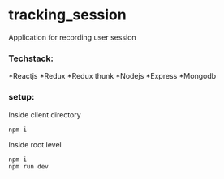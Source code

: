 # tracking_session
Application for recording user session 

### Techstack:
*Reactjs
*Redux
*Redux thunk
*Nodejs
*Express
*Mongodb

### setup:
Inside client directory
```
npm i 
```
Inside root level
```
npm i
npm run dev
```
